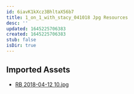 ```yaml
---
id: 6iavK1kXcz3BhltaX56b7
title: 1_on_1_with_stacy_041018 Jpg Resources
desc: ''
updated: 1645225706383
created: 1645225706383
stub: false
isDir: true
---
```

## Imported Assets
- [RB 2018-04-12 10.jpg](/assets/rb-2018-04-12-10-hfB1kWR0pldJ.jpg)
